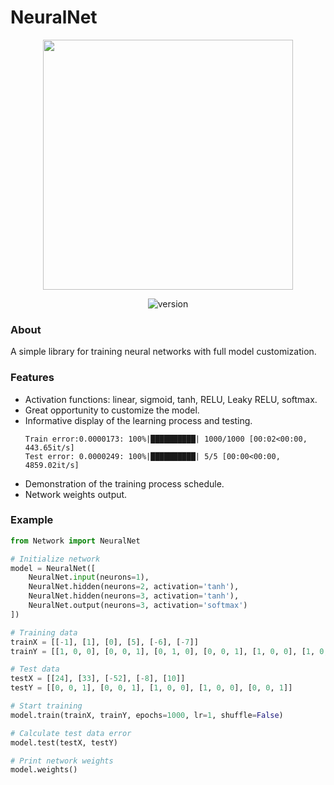 # NeuralNet
<p align="center">
  <img src="https://i.ibb.co/vk7hk8B/NN.png" width="400">
</p>
<p align="center">
  <img src="https://img.shields.io/badge/version-1.0.0-black.svg" alt="version">
</p>

### About
A simple library for training neural networks with full model customization.

### Features
- Activation functions: linear, sigmoid, tanh, RELU, Leaky RELU, softmax.
- Great opportunity to customize the model.
- Informative display of the learning process and testing.
    ```
    Train error:0.0000173: 100%|██████████| 1000/1000 [00:02<00:00, 443.65it/s]
    Test error: 0.0000249: 100%|██████████| 5/5 [00:00<00:00, 4859.02it/s]
    ```
- Demonstration of the training process schedule.
- Network weights output.

### Example
```python
from Network import NeuralNet

# Initialize network
model = NeuralNet([
    NeuralNet.input(neurons=1),
    NeuralNet.hidden(neurons=2, activation='tanh'),
    NeuralNet.hidden(neurons=3, activation='tanh'),
    NeuralNet.output(neurons=3, activation='softmax')
])

# Training data
trainX = [[-1], [1], [0], [5], [-6], [-7]]
trainY = [[1, 0, 0], [0, 0, 1], [0, 1, 0], [0, 0, 1], [1, 0, 0], [1, 0, 0]]

# Test data
testX = [[24], [33], [-52], [-8], [10]]
testY = [[0, 0, 1], [0, 0, 1], [1, 0, 0], [1, 0, 0], [0, 0, 1]]

# Start training
model.train(trainX, trainY, epochs=1000, lr=1, shuffle=False)

# Calculate test data error
model.test(testX, testY)

# Print network weights
model.weights()
```


